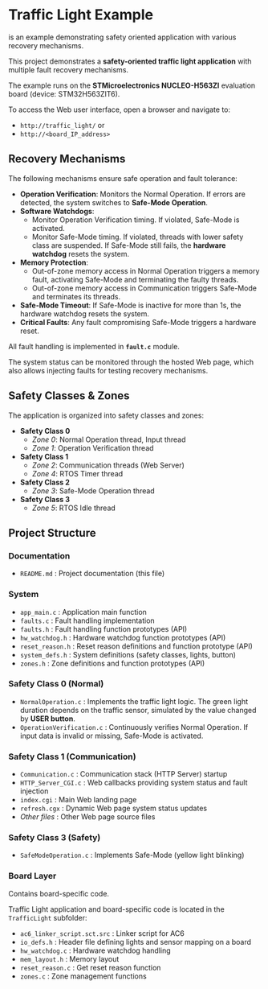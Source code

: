 # Traffic Light Example
is an example demonstrating safety oriented application with various recovery mechanisms.

This project demonstrates a **safety-oriented traffic light application** with multiple fault recovery mechanisms.

The example runs on the **STMicroelectronics NUCLEO-H563ZI** evaluation board (device: STM32H563ZIT6).

To access the Web user interface, open a browser and navigate to:
- `http://traffic_light/` or
- `http://<board_IP_address>`

## Recovery Mechanisms
The following mechanisms ensure safe operation and fault tolerance:

- **Operation Verification**: Monitors the Normal Operation. If errors are detected, the system switches to **Safe-Mode Operation**.
- **Software Watchdogs**:
  - Monitor Operation Verification timing. If violated, Safe-Mode is activated.
  - Monitor Safe-Mode timing. If violated, threads with lower safety class are suspended. If Safe-Mode still fails, the **hardware watchdog** resets the system.
- **Memory Protection**:
  - Out-of-zone memory access in Normal Operation triggers a memory fault, activating Safe-Mode and terminating the faulty threads.
  - Out-of-zone memory access in Communication triggers Safe-Mode and terminates its threads.
- **Safe-Mode Timeout**: If Safe-Mode is inactive for more than 1s, the hardware watchdog resets the system.
- **Critical Faults**: Any fault compromising Safe-Mode triggers a hardware reset.

All fault handling is implemented in **`fault.c`** module.

The system status can be monitored through the hosted Web page, which also allows injecting faults for testing recovery mechanisms.

## Safety Classes & Zones
The application is organized into safety classes and zones:

- **Safety Class 0**
  - *Zone 0*: Normal Operation thread, Input thread
  - *Zone 1*: Operation Verification thread
- **Safety Class 1**
  - *Zone 2*: Communication threads (Web Server)
  - *Zone 4*: RTOS Timer thread
- **Safety Class 2**
  - *Zone 3*: Safe-Mode Operation thread
- **Safety Class 3**
  - *Zone 5*: RTOS Idle thread

## Project Structure

### Documentation
- `README.md` : Project documentation (this file)

### System
- `app_main.c` : Application main function
- `faults.c` : Fault handling implementation
- `faults.h` : Fault handling function prototypes (API)
- `hw_watchdog.h` : Hardware watchdog function prototypes (API)
- `reset_reason.h` : Reset reason definitions and function prototype (API)
- `system_defs.h` : System definitions (safety classes, lights, button)
- `zones.h` : Zone definitions and function prototypes (API)

### Safety Class 0 (Normal)
- `NormalOperation.c` : Implements the traffic light logic. The green light duration depends on the traffic sensor, simulated by the value changed by **USER button**.
- `OperationVerification.c` : Continuously verifies Normal Operation. If input data is invalid or missing, Safe-Mode is activated.

### Safety Class 1 (Communication)
- `Communication.c` : Communication stack (HTTP Server) startup
- `HTTP_Server_CGI.c` : Web callbacks providing system status and fault injection
- `index.cgi` : Main Web landing page
- `refresh.cgx` : Dynamic Web page system status updates
- *Other files* : Other Web page source files

### Safety Class 3 (Safety)
- `SafeModeOperation.c` : Implements Safe-Mode (yellow light blinking)

### Board Layer
Contains board-specific code.

Traffic Light application and board-specific code is located in the `TrafficLight` subfolder:
- `ac6_linker_script.sct.src` : Linker script for AC6
- `io_defs.h` : Header file defining lights and sensor mapping on a board
- `hw_watchdog.c` : Hardware watchdog handling
- `mem_layout.h` : Memory layout
- `reset_reason.c` : Get reset reason function
- `zones.c` : Zone management functions
